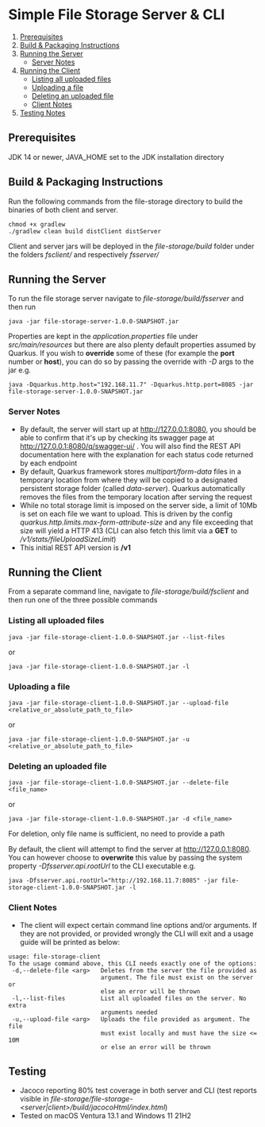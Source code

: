 # Simple File Storage Server & CLI

1. [Prerequisites](#Prerequisites)
2. [Build & Packaging Instructions](#Build-&-Packaging-Instructions)
3. [Running the Server](#Running-the-Server)
   * [Server Notes](#Server-Notes)
4. [Running the Client](#Running-the-Client)
    * [Listing all uploaded files](#Listing-all-uploaded-files)
    * [Uploading a file](#Uploading-a-file)
    * [Deleting an uploaded file](#Deleting-an-uploaded-file)
    * [Client Notes](#Client-Notes)
5. [Testing Notes](#Testing)

## Prerequisites 
JDK 14 or newer, JAVA_HOME set to the JDK installation directory

## Build & Packaging Instructions

Run the following commands from the file-storage directory to build the binaries of both client and server.
```shell script
chmod +x gradlew
./gradlew clean build distClient distServer
```

Client and server jars will be deployed in the _file-storage/build_ folder under the folders _fsclient/_ and 
respectively _fsserver/_ 

## Running the Server

To run the file storage server navigate to *file-storage/build/fsserver* and then run
```shell script
java -jar file-storage-server-1.0.0-SNAPSHOT.jar
```
Properties are kept in the _application.properties_ file under _src/main/resources_ but there are also plenty
default properties assumed by Quarkus. If you wish to **override** some of these (for example the **port** number or **host**), you can do
so by passing the override with _-D_ args to the jar e.g.
```shell script
java -Dquarkus.http.host="192.168.11.7" -Dquarkus.http.port=8085 -jar file-storage-server-1.0.0-SNAPSHOT.jar
```

### Server Notes

- By default, the server will start up at http://127.0.0.1:8080, you should be able to confirm that it's up by checking 
its swagger page at http://127.0.0.1:8080/q/swagger-ui/ . You will also find the REST API documentation here with 
the explanation for each status code returned by each endpoint
- By default, Quarkus framework stores _multipart/form-data_ files in a temporary location from where they will be copied to
a designated persistent storage folder (called _data-server_). Quarkus automatically removes the files from the 
temporary location after serving the request
- While no total storage limit is imposed on the server side, a limit of 10Mb is set on each file we want to upload.
This is driven by the config _quarkus.http.limits.max-form-attribute-size_ and any file exceeding that size will yield
a HTTP 413 (CLI can also fetch this limit via a **GET** to _/v1/stats/fileUploadSizeLimit_)
- This initial REST API version is **/v1** 

## Running the Client

From a separate command line, navigate to *file-storage/build/fsclient* and then run one of the three possible commands

### Listing all uploaded files

```shell script
java -jar file-storage-client-1.0.0-SNAPSHOT.jar --list-files
```
or
```shell script
java -jar file-storage-client-1.0.0-SNAPSHOT.jar -l
```

### Uploading a file

```shell script
java -jar file-storage-client-1.0.0-SNAPSHOT.jar --upload-file <relative_or_absolute_path_to_file>
```
or
```shell script
java -jar file-storage-client-1.0.0-SNAPSHOT.jar -u <relative_or_absolute_path_to_file>
```

### Deleting an uploaded file

```shell script
java -jar file-storage-client-1.0.0-SNAPSHOT.jar --delete-file <file_name>
```
or
```shell script
java -jar file-storage-client-1.0.0-SNAPSHOT.jar -d <file_name>
```

For deletion, only file name is sufficient, no need to provide a path

By default, the client will attempt to find the server at http://127.0.0.1:8080. You can however choose to **overwrite**
  this value by passing the system property _-Dfsserver.api.rootUrl_ to the CLI executable e.g.
```shell script
java -Dfsserver.api.rootUrl="http://192.168.11.7:8085" -jar file-storage-client-1.0.0-SNAPSHOT.jar -l
```

### Client Notes

- The client will expect certain command line options and/or arguments. If they are not provided, or provided wrongly 
the CLI will exit and a usage guide will be printed as below:
```
usage: file-storage-client
To the usage command above, this CLI needs exactly one of the options:
 -d,--delete-file <arg>   Deletes from the server the file provided as
                          argument. The file must exist on the server or
                          else an error will be thrown
 -l,--list-files          List all uploaded files on the server. No extra
                          arguments needed
 -u,--upload-file <arg>   Uploads the file provided as argument. The file
                          must exist locally and must have the size <= 10M
                          or else an error will be thrown
```

## Testing
- Jacoco reporting 80% test coverage in both server and CLI 
(test reports visible in _file-storage/file-storage-<server|client>/build/jacocoHtml/index.html_)
- Tested on macOS Ventura 13.1 and Windows 11 21H2
